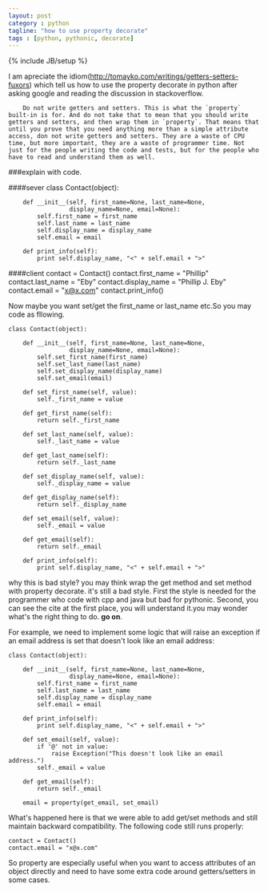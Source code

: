 ```yaml
---
layout: post
category : python 
tagline: "how to use property decorate"
tags : [python, pythonic, decorate]
---
```

{% include JB/setup %}

I am apreciate the idiom(http://tomayko.com/writings/getters-setters-fuxors) which tell us how to use the property decorate in python after asking google and reading the discussion in stackoverflow.

        Do not write getters and setters. This is what the `property` built-in is for. And do not take that to mean that you should write getters and setters, and then wrap them in `property`. That means that until you prove that you need anything more than a simple attribute access, don not write getters and setters. They are a waste of CPU time, but more important, they are a waste of programmer time. Not just for the people writing the code and tests, but for the people who have to read and understand them as well. 


###explain with code.

####sever 
    class Contact(object):
    
        def __init__(self, first_name=None, last_name=None, 
                     display_name=None, email=None):
            self.first_name = first_name
            self.last_name = last_name
            self.display_name = display_name
            self.email = email
    
        def print_info(self):
            print self.display_name, "<" + self.email + ">" 

####client
	contact = Contact()
	contact.first_name = "Phillip"
	contact.last_name = "Eby"
	contact.display_name = "Phillip J. Eby"
	contact.email = "x@x.com"
	contact.print_info()

Now maybe you want set/get the first_name or last_name etc.So you may code as fllowing.

    class Contact(object):
    
        def __init__(self, first_name=None, last_name=None, 
                     display_name=None, email=None):
            self.set_first_name(first_name)
            self.set_last_name(last_name)
            self.set_display_name(display_name)
            self.set_email(email)
    
        def set_first_name(self, value):
            self._first_name = value
    
        def get_first_name(self):
            return self._first_name
    
        def set_last_name(self, value):
            self._last_name = value
    
        def get_last_name(self):
            return self._last_name
    
        def set_display_name(self, value):
            self._display_name = value
    
        def get_display_name(self):
            return self._display_name
    
        def set_email(self, value):
            self._email = value
    
        def get_email(self):
            return self._email
    
        def print_info(self):
            print self.display_name, "<" + self.email + ">" 
why this is bad style? you may think wrap the get method  and set method with property decorate. it's still a bad style. First the style is needed for the programmer who code with cpp and java but bad for pythonic. Second, you can see the cite at the first place, you will understand it.you may wonder what's the right thing to do. **go on**.

For example, we need to implement some logic that will raise an exception if an email address is set that doesn't look like an email address:

    class Contact(object):
    
        def __init__(self, first_name=None, last_name=None, 
                     display_name=None, email=None):
            self.first_name = first_name
            self.last_name = last_name
            self.display_name = display_name
            self.email = email
    
        def print_info(self):
            print self.display_name, "<" + self.email + ">"            
    
        def set_email(self, value):
            if '@' not in value:
                raise Exception("This doesn't look like an email address.")
            self._email = value
    
        def get_email(self):
            return self._email
    
        email = property(get_email, set_email)

What's happened here is that we were able to add get/set methods and still maintain backward compatibility. The following code still runs properly:

    contact = Contact()
    contact.email = "x@x.com"
    
So property are especially useful when you want to access attributes of an object directly and need to have some extra code around getters/setters in some cases.

